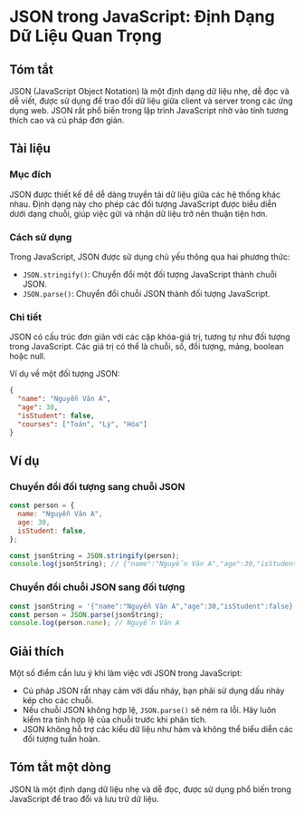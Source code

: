 <!--
Meta Description: # JSON trong JavaScript: Định Dạng Dữ Liệu Quan Trọng ## Tóm tắt JSON (JavaScript Object Notation) là một định dạng dữ liệu nhẹ, dễ đọc và dễ viết, đư...
Meta Keywords: json, javascript, liệu, đối, tượng
-->

# JSON trong JavaScript: Định Dạng Dữ Liệu Quan Trọng

## Tóm tắt
JSON (JavaScript Object Notation) là một định dạng dữ liệu nhẹ, dễ đọc và dễ viết, được sử dụng để trao đổi dữ liệu giữa client và server trong các ứng dụng web. JSON rất phổ biến trong lập trình JavaScript nhờ vào tính tương thích cao và cú pháp đơn giản.

## Tài liệu
### Mục đích
JSON được thiết kế để dễ dàng truyền tải dữ liệu giữa các hệ thống khác nhau. Định dạng này cho phép các đối tượng JavaScript được biểu diễn dưới dạng chuỗi, giúp việc gửi và nhận dữ liệu trở nên thuận tiện hơn.

### Cách sử dụng
Trong JavaScript, JSON được sử dụng chủ yếu thông qua hai phương thức:
- `JSON.stringify()`: Chuyển đổi một đối tượng JavaScript thành chuỗi JSON.
- `JSON.parse()`: Chuyển đổi chuỗi JSON thành đối tượng JavaScript.

### Chi tiết
JSON có cấu trúc đơn giản với các cặp khóa-giá trị, tương tự như đối tượng trong JavaScript. Các giá trị có thể là chuỗi, số, đối tượng, mảng, boolean hoặc null.

Ví dụ về một đối tượng JSON:
```json
{
  "name": "Nguyễn Văn A",
  "age": 30,
  "isStudent": false,
  "courses": ["Toán", "Lý", "Hóa"]
}
```

## Ví dụ
### Chuyển đổi đối tượng sang chuỗi JSON
```javascript
const person = {
  name: "Nguyễn Văn A",
  age: 30,
  isStudent: false,
};

const jsonString = JSON.stringify(person);
console.log(jsonString); // {"name":"Nguyễn Văn A","age":30,"isStudent":false}
```

### Chuyển đổi chuỗi JSON sang đối tượng
```javascript
const jsonString = '{"name":"Nguyễn Văn A","age":30,"isStudent":false}';
const person = JSON.parse(jsonString);
console.log(person.name); // Nguyễn Văn A
```

## Giải thích
Một số điểm cần lưu ý khi làm việc với JSON trong JavaScript:
- Cú pháp JSON rất nhạy cảm với dấu nháy, bạn phải sử dụng dấu nháy kép cho các chuỗi.
- Nếu chuỗi JSON không hợp lệ, `JSON.parse()` sẽ ném ra lỗi. Hãy luôn kiểm tra tính hợp lệ của chuỗi trước khi phân tích.
- JSON không hỗ trợ các kiểu dữ liệu như hàm và không thể biểu diễn các đối tượng tuần hoàn.

## Tóm tắt một dòng
JSON là một định dạng dữ liệu nhẹ và dễ đọc, được sử dụng phổ biến trong JavaScript để trao đổi và lưu trữ dữ liệu.